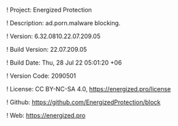 ! Project: Energized Protection

! Description: ad.porn.malware blocking.

! Version: 6.32.0810.22.07.209.05

! Build Version: 22.07.209.05

! Build Date: Thu, 28 Jul 22 05:01:20 +06

! Version Code: 2090501

! License: CC BY-NC-SA 4.0, https://energized.pro/license

! Github: https://github.com/EnergizedProtection/block

! Web: https://energized.pro
